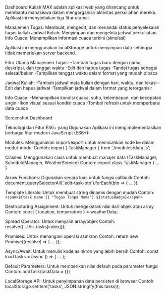 Dashboard Kuliah MAX adalah aplikasi web yang dirancang untuk membantu mahasiswa dalam mengorganisir aktivitas perkuliahan mereka. Aplikasi ini menyediakan tiga fitur utama:

Manajemen Tugas: Membuat, mengedit, dan menandai status penyelesaian tugas kuliah
Jadwal Kuliah: Menyimpan dan mengelola jadwal perkuliahan
Info Cuaca: Menampilkan informasi cuaca terkini (simulasi)

Aplikasi ini menggunakan localStorage untuk menyimpan data sehingga tidak memerlukan server backend.

Fitur Utama
Manajemen Tugas:
    -Tambah tugas baru dengan nama, deskripsi, dan tenggat waktu
    -Edit dan hapus tugas
    -Tandai tugas sebagai selesai/belum
    -Tampilkan tenggat waktu dalam format yang mudah dibaca

Jadwal Kuliah:
    -Tambah jadwal mata kuliah dengan hari, waktu, dan lokasi
    -Edit dan hapus jadwal
    -Tampilkan jadwal dalam format yang terorganisir

Info Cuaca:
    -Menampilkan kondisi cuaca, suhu, kelembapan, dan kecepatan angin
    -Ikon visual sesuai kondisi cuaca
    -Tombol refresh untuk memperbarui data cuaca

Screenshot Dashboard


Teknologi dan Fitur ES6+ yang Digunakan
Aplikasi ini mengimplementasikan berbagai fitur modern JavaScript (ES6+):

Modules:
Menggunakan import/export untuk memisahkan kode ke dalam modul-modul
Contoh: import { TaskManager } from './modules/data.js';

Classes:
Menggunakan class untuk membuat manajer data (TaskManager, ScheduleManager, WeatherService)
Contoh: export class TaskManager { ... }

Arrow Functions:
Digunakan secara luas untuk fungsi callback
Contoh: document.querySelectorAll('.edit-task-btn').forEach(btn => { ... });

Template Literals:
Untuk membuat string dinamis dengan mudah
Contoh: `<span>${task.name || "Tugas Tanpa Nama"} ${statusBadge}</span>`

Destructuring Assignment:
Untuk mengekstrak nilai dari objek atau array
Contoh: const { location, temperature } = weatherData;

Spread Operator:
Untuk menyalin array/objek
Contoh: resolve({...this.tasks[index]});

Promises:
Untuk menangani operasi asinkron
Contoh: return new Promise((resolve) => { ... });

Async/Await:
Untuk menulis kode asinkron yang lebih bersih
Contoh: const loadTasks = async () => { ... };

Default Parameters:
Untuk memberikan nilai default pada parameter fungsi
Contoh: addTask(taskData = {})

LocalStorage API:
Untuk penyimpanan data persisten di browser
Contoh: localStorage.setItem('tasks', JSON.stringify(this.tasks));